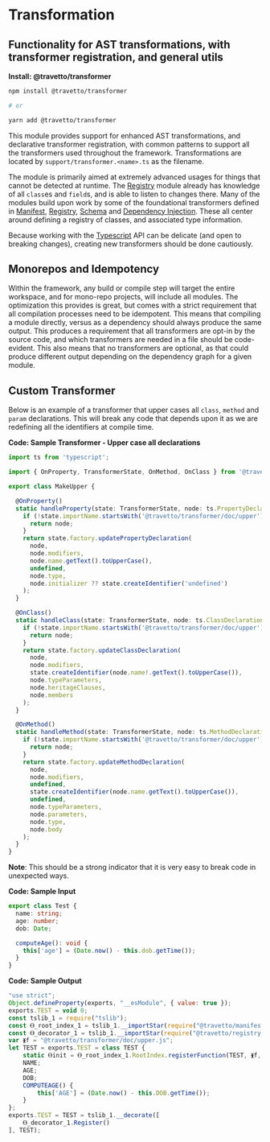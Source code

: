 <!-- This file was generated by @travetto/doc and should not be modified directly -->
<!-- Please modify https://github.com/travetto/travetto/tree/main/module/transformer/DOC.tsx and execute "npx trv doc" to rebuild -->
# Transformation

## Functionality for AST transformations, with transformer registration, and general utils

**Install: @travetto/transformer**
```bash
npm install @travetto/transformer

# or

yarn add @travetto/transformer
```

This module provides support for enhanced AST transformations, and declarative transformer registration, with common patterns to support all the transformers used throughout the framework. Transformations are located by `support/transformer.<name>.ts` as the filename. 

The module is primarily aimed at extremely advanced usages for things that cannot be detected at runtime.  The [Registry](https://github.com/travetto/travetto/tree/main/module/registry#readme "Patterns and utilities for handling registration of metadata and functionality for run-time use") module already has knowledge of all `class`es and `field`s, and is able to listen to changes there.  Many of the modules build upon work by some of the foundational transformers defined in [Manifest](https://github.com/travetto/travetto/tree/main/module/manifest#readme "Support for project indexing, manifesting, along with file watching"), [Registry](https://github.com/travetto/travetto/tree/main/module/registry#readme "Patterns and utilities for handling registration of metadata and functionality for run-time use"), [Schema](https://github.com/travetto/travetto/tree/main/module/schema#readme "Data type registry for runtime validation, reflection and binding.") and [Dependency Injection](https://github.com/travetto/travetto/tree/main/module/di#readme "Dependency registration/management and injection support.").  These all center around defining a registry of classes, and associated type information. 

Because working with the [Typescript](https://typescriptlang.org) API can be delicate (and open to breaking changes), creating new transformers should be done cautiously.

## Monorepos and Idempotency
Within the framework, any build or compile step will target the entire workspace, and for mono-repo projects, will include all modules.  The optimization this provides is great, but comes with a strict requirement that all compilation processes need to be idempotent.  This means that compiling a module directly, versus as a dependency should always produce the same output. This produces a requirement that all transformers are opt-in by the source code, and which transformers are needed in a file should be code-evident.  This also means that no transformers are optional, as that could produce different output depending on the dependency graph for a given module.

## Custom Transformer
Below is an example of a transformer that upper cases all `class`, `method` and `param` declarations.  This will break any code that depends upon it as we are redefining all the identifiers at compile time.

**Code: Sample Transformer - Upper case all declarations**
```typescript
import ts from 'typescript';

import { OnProperty, TransformerState, OnMethod, OnClass } from '@travetto/transformer';

export class MakeUpper {

  @OnProperty()
  static handleProperty(state: TransformerState, node: ts.PropertyDeclaration): ts.PropertyDeclaration {
    if (!state.importName.startsWith('@travetto/transformer/doc/upper')) {
      return node;
    }
    return state.factory.updatePropertyDeclaration(
      node,
      node.modifiers,
      node.name.getText().toUpperCase(),
      undefined,
      node.type,
      node.initializer ?? state.createIdentifier('undefined')
    );
  }

  @OnClass()
  static handleClass(state: TransformerState, node: ts.ClassDeclaration): ts.ClassDeclaration {
    if (!state.importName.startsWith('@travetto/transformer/doc/upper')) {
      return node;
    }
    return state.factory.updateClassDeclaration(
      node,
      node.modifiers,
      state.createIdentifier(node.name!.getText().toUpperCase()),
      node.typeParameters,
      node.heritageClauses,
      node.members
    );
  }

  @OnMethod()
  static handleMethod(state: TransformerState, node: ts.MethodDeclaration): ts.MethodDeclaration {
    if (!state.importName.startsWith('@travetto/transformer/doc/upper')) {
      return node;
    }
    return state.factory.updateMethodDeclaration(
      node,
      node.modifiers,
      undefined,
      state.createIdentifier(node.name.getText().toUpperCase()),
      undefined,
      node.typeParameters,
      node.parameters,
      node.type,
      node.body
    );
  }
}
```

**Note**: This should be a strong indicator that it is very easy to break code in unexpected ways.

**Code: Sample Input**
```typescript
export class Test {
  name: string;
  age: number;
  dob: Date;

  computeAge(): void {
    this['age'] = (Date.now() - this.dob.getTime());
  }
}
```

**Code: Sample Output**
```javascript
"use strict";
Object.defineProperty(exports, "__esModule", { value: true });
exports.TEST = void 0;
const tslib_1 = require("tslib");
const Ⲑ_root_index_1 = tslib_1.__importStar(require("@travetto/manifest/src/root-index.js"));
const Ⲑ_decorator_1 = tslib_1.__importStar(require("@travetto/registry/src/decorator.js"));
var ᚕf = "@travetto/transformer/doc/upper.js";
let TEST = exports.TEST = class TEST {
    static Ⲑinit = Ⲑ_root_index_1.RootIndex.registerFunction(TEST, ᚕf, 649563175, { COMPUTEAGE: { hash: 1286718349 } }, false, false);
    NAME;
    AGE;
    DOB;
    COMPUTEAGE() {
        this['AGE'] = (Date.now() - this.DOB.getTime());
    }
};
exports.TEST = TEST = tslib_1.__decorate([
    Ⲑ_decorator_1.Register()
], TEST);
```
